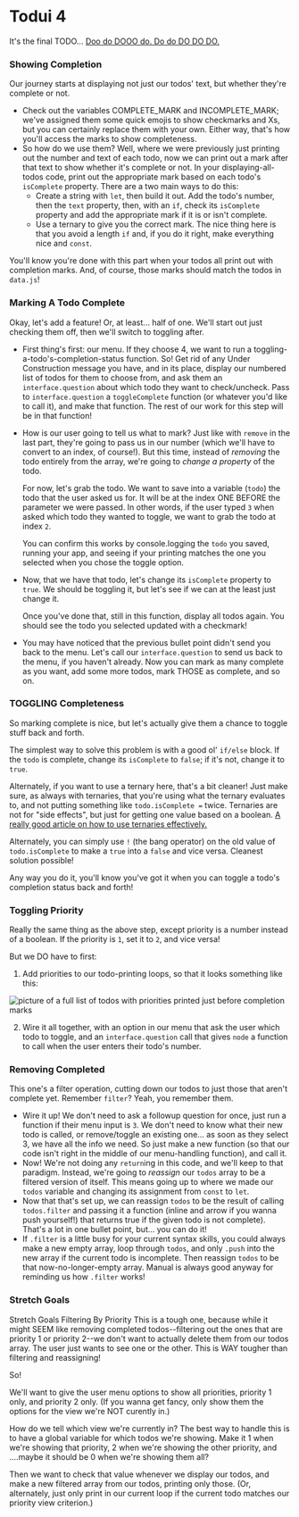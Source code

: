 # Todui 4

It's the final TODO... [Doo do DOOO do. Do do DO DO DO.](https://www.youtube.com/watch?v=9jK-NcRmVcw)


### Showing Completion

Our journey starts at displaying not just our todos' text, but whether they're complete or not.

* Check out the variables COMPLETE_MARK and INCOMPLETE_MARK; we've assigned them some quick emojis to show checkmarks and Xs, but you can certainly replace them with your own. Either way, that's how you'll access the marks to show completeness.
* So how do we use them? Well, where we were previously just printing out the number and text of each todo, now we can print out a mark after that text to show whether it's complete or not. In your displaying-all-todos code, print out the appropriate mark based on each todo's `isComplete` property. There are a two main ways to do this:
  * Create a string with `let`, then build it out. Add the todo's number, then the `text` property, then, with an `if`, check its `isComplete` property and add the appropriate mark if it is or isn't complete.
  * Use a ternary to give you the correct mark. The nice thing here is that you avoid a length `if` and, if you do it right, make everything nice and `const`.
  
You'll know you're done with this part when your todos all print out with completion marks. And, of course, those marks should match the todos in `data.js`!


### Marking A Todo Complete

Okay, let's add a feature! Or, at least... half of one. We'll start out just checking them off, then we'll switch to toggling after.

* First thing's first: our menu. If they choose 4, we want to run a toggling-a-todo's-completion-status function. So! Get rid of any Under Construction message you have, and in its place, display our numbered list of todos for them to choose from, and ask them an `interface.question` about which todo they want to check/uncheck. Pass to `interface.question` a `toggleComplete` function (or whatever you'd like to call it), and make that function. The rest of our work for this step will be in that function!
* How is our user going to tell us what to mark? Just like with `remove` in the last part, they're going to pass us in our number (which we'll have to convert to an index, of course!). But this time, instead of _removing_ the todo entirely from the array, we're going to _change a property_ of the todo.

  For now, let's grab the todo. We want to save into a variable (`todo`) the todo that the user asked us for. It will be at the index ONE BEFORE the parameter we were passed. In other words, if the user typed `3` when asked which todo they wanted to toggle, we want to grab the todo at index `2`.
  
  You can confirm this works by console.logging the `todo` you saved, running your app, and seeing if your printing matches the one you selected when you chose the toggle option.
  
* Now, that we have that todo, let's change its `isComplete` property to `true`. We should be toggling it, but let's see if we can at the least just change it.
  
  Once you've done that, still in this function, display all todos again. You should see the todo you selected updated with a checkmark!

* You may have noticed that the previous bullet point didn't send you back to the menu. Let's call our `interface.question` to send us back to the menu, if you haven't already. Now you can mark as many complete as you want, add some more todos, mark THOSE as complete, and so on.


### TOGGLING Completeness

So marking complete is nice, but let's actually give them a chance to toggle stuff back and forth.

The simplest way to solve this problem is with a good ol' `if/else` block. If the `todo` is complete, change its `isComplete` to `false`; if it's not, change it to `true`.

  Alternately, if you want to use a ternary here, that's a bit cleaner! Just make sure, as always with ternaries, that you're using what the ternary evaluates to, and not putting something like `todo.isComplete =` twice. Ternaries are not for "side effects", but just for getting one value based on a boolean. [A really good article on how to use ternaries effectively.](https://blog.webdevsimplified.com/2020-05/ternary-operator/)
  
  Alternately, you can simply use `!` (the bang operator) on the old value of `todo.isComplete` to make a `true` into a `false` and vice versa. Cleanest solution possible!

  Any way you do it, you'll know you've got it when you can toggle a todo's completion status back and forth!
  
  
### Toggling Priority

Really the same thing as the above step, except priority is a number instead of a boolean. If the priority is `1`, set it to `2`, and vice versa!

But we DO have to first:

1. Add priorities to our todo-printing loops, so that it looks something like this:

  ![picture of a full list of todos with priorities printed just before completion marks](./assets/todos-with-priorities.png)

2. Wire it all together, with an option in our menu that ask the user which todo to toggle, and an `interface.question` call that gives `node` a function to call when the user enters their todo's number.


### Removing Completed

This one's a filter operation, cutting down our todos to just those that aren't complete yet. Remember `filter`? Yeah, you remember them.

* Wire it up! We don't need to ask a followup question for once, just run a function if their menu input is `3`. We don't need to know what their new todo is called, or remove/toggle an existing one... as soon as they select 3, we have all the info we need. So just make a new function (so that our code isn't right in the middle of our menu-handling function), and call it.
* Now! We're not doing any `return`ing in this code, and we'll keep to that paradigm. Instead, we're going to _reassign_ our `todos` array to be a filtered version of itself. This means going up to where we made our `todos` variable and changing its assignment from `const` to `let`.
* Now that that's set up, we can reassign `todos` to be the result of calling `todos.filter` and passing it a function (inline and arrow if you wanna push yourself!) that returns true if the given todo is not complete). That's a lot in one bullet point, but... you can do it!
* If `.filter` is a little busy for your current syntax skills, you could always make a new empty array, loop through `todos`, and only `.push` into the new array if the current todo is incomplete. Then reassign `todos` to be that now-no-longer-empty array. Manual is always good anyway for reminding us how `.filter` works!


### Stretch Goals

Stretch Goals
Filtering By Priority
This is a tough one, because while it might SEEM like removing completed todos--filtering out the ones that are priority 1 or priority 2--we don't want to actually delete them from our todos array. The user just wants to see one or the other. This is WAY tougher than filtering and reassigning!

So!

We'll want to give the user menu options to show all priorities, priority 1 only, and priority 2 only. (If you wanna get fancy, only show them the options for the view we're NOT curently in.)

How do we tell which view we're currently in? The best way to handle this is to have a global variable for which todos we're showing. Make it 1 when we're showing that priority, 2 when we're showing the other priority, and ....maybe it should be 0 when we're showing them all?

Then we want to check that value whenever we display our todos, and make a new filtered array from our todos, printing only those. (Or, alternately, just only print in our current loop if the current todo matches our priority view criterion.)
